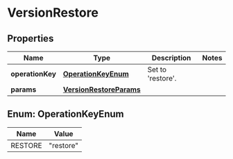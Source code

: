 # VersionRestore

## Properties
Name | Type | Description | Notes
------------ | ------------- | ------------- | -------------
**operationKey** | [**OperationKeyEnum**](#OperationKeyEnum) | Set to &#x27;restore&#x27;. | 
**params** | [**VersionRestoreParams**](VersionRestoreParams.md) |  | 

<a name="OperationKeyEnum"></a>
## Enum: OperationKeyEnum
Name | Value
---- | -----
RESTORE | &quot;restore&quot;
